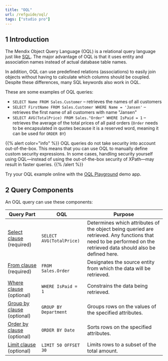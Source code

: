 ```yaml
---
title: "OQL"
url: /refguide/oql/
tags: ["studio pro"]
---
```


## 1 Introduction

The Mendix Object Query Language (OQL) is a relational query language just like [SQL](http://en.wikipedia.org/wiki/Sql). The major advantage of OQL is that it uses entity and association names instead of actual database table names.

In addition, OQL can use predefined relations (associations) to easily join objects without having to calculate which columns should be coupled. Despite these differences, many SQL keywords also work in OQL.

These are some examples of OQL queries:

* `SELECT Name FROM Sales.Customer` –  retrieves the names of all customers
* `SELECT FirstName FROM Sales.Customer WHERE Name = 'Jansen'`  –  retrieves the first name of all customers with name "Jansen"
* `SELECT AVG(TotalPrice) FROM Sales."Order" WHERE IsPaid = 1`  –  retrieves the average of the total prices of all paid orders (`Order` needs to be encapsulated in quotes because it is a reserved word, meaning it can be used for `ORDER BY`)

{{% alert color="info" %}}
OQL queries do not take security into account out-of-the-box. This means that you can use OQL to manually define custom security expressions. In some cases, handling security yourself using OQL—instead of using the out-of-the-box security of XPath—may result in faster queries.
{{% /alert %}}

Try your OQL example online with the [OQL Playground](https://service.mendixcloud.com/p/OQL) demo app. 

## 2 Query Components

An OQL query can use these components:

| Query Part | OQL | Purpose |
| --- | --- | --- |
| [Select clause](/refguide/oql-select-clause/) (required)  | `SELECT AVG(TotalPrice)` | Determines which attributes of the object being queried are retrieved. Any functions that need to be performed on the retrieved data should also be defined here.  |
| [From clause](/refguide/oql-from-clause/) (required)  | `FROM Sales.Order`  | Designates the source entity from which the data will be retrieved.  |
| [Where clause](/refguide/oql-where-clause/) (optional) | `WHERE IsPaid = 1` | Constrains the data being retrieved.  |
| [Group by clause](/refguide/oql-group-by-clause/) (optional) | `GROUP BY Department` | Groups rows on the values of the specified attributes.  |
| [Order by clause](/refguide/oql-order-by-clause/) (optional) | `ORDER BY Date` | Sorts rows on the specified attributes.  |
| [Limit clause](/refguide/oql-limit-clause/) (optional) | `LIMIT 50 OFFSET 30` | Limits rows to a subset of the total amount.  |
